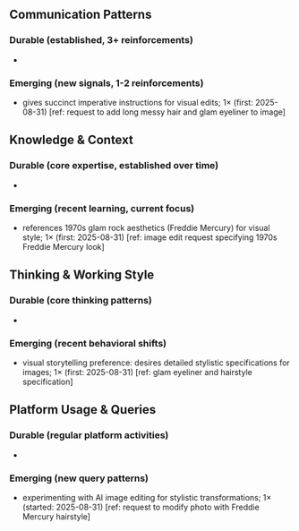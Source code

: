 ## Communication Patterns
### Durable (established, 3+ reinforcements)
- 

### Emerging (new signals, 1-2 reinforcements)
- gives succinct imperative instructions for visual edits; 1× (first: 2025-08-31) [ref: request to add long messy hair and glam eyeliner to image]

## Knowledge & Context
### Durable (core expertise, established over time)
- 

### Emerging (recent learning, current focus)  
- references 1970s glam rock aesthetics (Freddie Mercury) for visual style; 1× (first: 2025-08-31) [ref: image edit request specifying 1970s Freddie Mercury look]

## Thinking & Working Style
### Durable (core thinking patterns)
- 

### Emerging (recent behavioral shifts)
- visual storytelling preference: desires detailed stylistic specifications for images; 1× (first: 2025-08-31) [ref: glam eyeliner and hairstyle specification]

## Platform Usage & Queries
### Durable (regular platform activities)
- 

### Emerging (new query patterns)
- experimenting with AI image editing for stylistic transformations; 1× (started: 2025-08-31) [ref: request to modify photo with Freddie Mercury hairstyle]